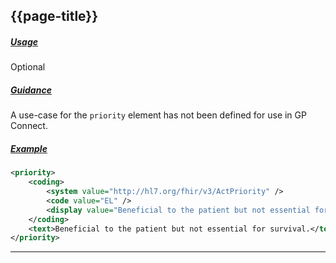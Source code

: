 ## {{page-title}}

<h5><ins>Usage</ins></h5>

<span class="mro-circle optional" title="Optional"></span> Optional


<h5><ins>Guidance</ins></h5>

A use-case for the `priority` element has not been defined for use in GP Connect.

<h5><ins>Example</ins></h5>

```xml
<priority>
    <coding>
        <system value="http://hl7.org/fhir/v3/ActPriority" />
        <code value="EL" />
        <display value="Beneficial to the patient but not essential for survival." />
    </coding>
    <text>Beneficial to the patient but not essential for survival.</text>
</priority>
```

---